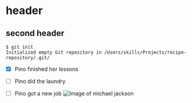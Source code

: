 # header
## second header
```
$ git init
Initialized empty Git repository in /Users/skills/Projects/recipe-repository/.git/
```
- [x] Pino finished her lessons
- [ ] Pino did the laundry
- [ ] Pino got a new job
![Image of michael jackson](https://upload.wikimedia.org/wikipedia/commons/thumb/4/40/Michael_Jackson_Dangerous_World_Tour_1993.jpg/1200px-Michael_Jackson_Dangerous_World_Tour_1993.jpg)


